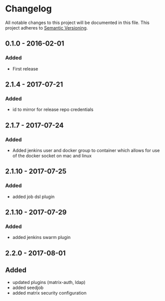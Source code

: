 # Changelog

All notable changes to this project will be documented in this file.
This project adheres to [Semantic Versioning](http://semver.org/).

## 0.1.0 - 2016-02-01
### Added
- First release

## 2.1.4 - 2017-07-21
### Added
- id to mirror for release repo credentials

## 2.1.7 - 2017-07-24
### Added
- Added jenkins user and docker group to container which allows for use of the docker socket on mac and linux

## 2.1.10 - 2017-07-25
### Added
- added job dsl plugin

## 2.1.10 - 2017-07-29
### Added
- added jenkins swarm plugin

## 2.2.0 - 2017-08-01
## Added
- updated plugins (matrix-auth, ldap)
- added seedjob
- added matrix security configuration
